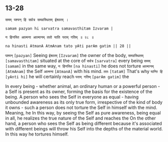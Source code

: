 ## 13-28


```shloka-sa
समम् पश्यन् हि सर्वत्र समवस्थितम् ईश्वरम् ।
```
```shloka-sa-hk
samam pazyan hi sarvatra samavasthitam Izvaram |
```
```shloka-sa
न हिनस्ति आत्मना आत्मानम् ततो याति पराम् गतिम् ॥ २८ ॥
```
```shloka-sa-hk
na hinasti AtmanA AtmAnam tato yAti parAm gatim || 28 ||
```

`पश्यन्` `[pazyan]` Seeing `ईश्वरम्` `[Izvaram]` the owner of the body, `समवस्थितम्` `[samavasthitam]` situated at the core of `सर्वत्र` `[sarvatra]` every being `समम्` `[samam]` in the same way, `न हिनस्ति` `[na hinasti]` he does not torture `आत्मानम्` `[AtmAnam]` the Self `आत्मना` `[AtmanA]` with his mind. `ततः` `[tataH]` That's why `यान्ति हि` `[yAnti hi]` he will certainly reach `पराम् गतिम्` `[parAm gatim]` the

In every being - whether animal, an ordinary human or a powerful person - a Self is present as its owner, forming the basis for the existence of the being. 
A person who sees the Self in everyone as equal - having unbounded awareness as its only true form, irrespective of the kind of body it owns - such a person does not torture the Self in himself with the mind. Meaning, he 
In this way, by seeing the Self as pure awareness, being equal in all, he realizes the true nature of the Self and reaches the 
On the other hand, a person who sees the Self as being different because it's associated with different beings will throw his Self into the depths of the material world. In this way he tortures himself.

